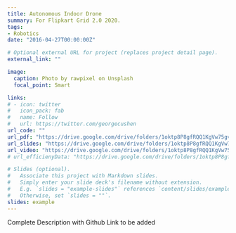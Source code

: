 ```yaml
---
title: Autonomous Indoor Drone
summary: For Flipkart Grid 2.0 2020.
tags:
- Robotics
date: "2016-04-27T00:00:00Z"

# Optional external URL for project (replaces project detail page).
external_link: ""

image:
  caption: Photo by rawpixel on Unsplash
  focal_point: Smart

links:
# - icon: twitter
#   icon_pack: fab
#   name: Follow
#   url: https://twitter.com/georgecushen
url_code: ""
url_pdf: "https://drive.google.com/drive/folders/1oktp8P8gfRQQ1KgVw75gvh7lcxKnPhgI?usp=sharing"
url_slides: "https://drive.google.com/drive/folders/1oktp8P8gfRQQ1KgVw75gvh7lcxKnPhgI?usp=sharing"
url_video: "https://drive.google.com/drive/folders/1oktp8P8gfRQQ1KgVw75gvh7lcxKnPhgI?usp=sharing"
# url_efficienyData: "https://drive.google.com/drive/folders/1oktp8P8gfRQQ1KgVw75gvh7lcxKnPhgI?usp=sharing"

# Slides (optional).
#   Associate this project with Markdown slides.
#   Simply enter your slide deck's filename without extension.
#   E.g. `slides = "example-slides"` references `content/slides/example-slides.md`.
#   Otherwise, set `slides = ""`.
slides: example
---
```


Complete Description with Github Link to be added
